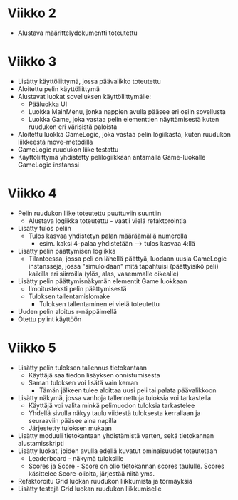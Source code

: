 # Viikko 2

- Alustava määrittelydokumentti toteutettu

# Viikko 3

- Lisätty käyttöliittymä, jossa päävalikko toteutettu
- Aloitettu pelin käyttöliittymä
- Alustavat luokat sovelluksen käyttöliittymälle:
    * Pääluokka UI
    * Luokka MainMenu, jonka nappien avulla pääsee eri osiin sovellusta
    * Luokka Game, joka vastaa pelin elementtien näyttämisestä kuten ruudukon eri värisistä paloista
- Aloitettu luokka GameLogic, joka vastaa pelin logiikasta, kuten ruudukon liikkeestä move-metodilla
- GameLogic ruudukon liike testattu
- Käyttöliittymä yhdistetty pelilogiikkaan antamalla Game-luokalle GameLogic instanssi

# Viikko 4
- Pelin ruudukon liike toteutettu puuttuviin suuntiin
    * Alustava logiikka toteutettu - vaatii vielä refaktorointia
- Lisätty tulos peliin
    * Tulos kasvaa yhdistetyn palan määräämällä numerolla
        * esim. kaksi 4-palaa yhdistetään --> tulos kasvaa 4:llä
- Lisätty pelin päättymisen logiikka
    * Tilanteessa, jossa peli on lähellä päättyä, luodaan uusia GameLogic instansseja, jossa "simuloidaan" mitä
    tapahtuisi (päättyisikö peli) kaikilla eri siirroilla (ylös, alas, vasemmalle oikealle)
- Lisätty pelin päättymisnäkymän elementit Game luokkaan
    * Ilmoitusteksti pelin päättymisestä
    * Tuloksen tallentamislomake
        * Tuloksen tallentaminen ei vielä toteutettu
- Uuden pelin aloitus r-näppäimellä
- Otettu pylint käyttöön

# Viikko 5
- Lisätty pelin tuloksen tallennus tietokantaan
    * Käyttäjä saa tiedon lisäyksen onnistumisesta
    * Saman tuloksen voi lisätä vain kerran
      * Tämän jälkeen tulee aloittaa uusi peli tai palata päävalikkoon
- Lisätty näkymä, jossa vanhoja tallennettuja tuloksia voi tarkastella
    * Käyttäjä voi valita minkä pelimuodon tuloksia tarkastelee
    * Yhdellä sivulla näkyy taulu viidestä tuloksesta kerrallaan ja seuraaviin pääsee aina napilla
    * Järjestetty tuloksen mukaan
- Lisätty moduuli tietokantaan yhdistämistä varten, sekä tietokannan alustamisskripti
- Lisätty luokat, joiden avulla edellä kuvatut ominaisuudet toteutetaan
    * Leaderboard - näkymä tuloksille
    * Scores ja Score - Score on olio tietokannan scores taululle. Scores käsittelee Score-olioita, järjestää niitä yms.
- Refaktoroitu Grid luokan ruudukon liikkumista ja törmäyksiä
- Lisätty testejä Grid luokan ruudukon liikkumiselle